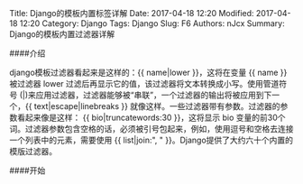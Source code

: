 Title: Django的模板内置标签详解
Date: 2017-04-18 12:20
Modified: 2017-04-18 12:20
Category: Django
Tags: Django
Slug: F6
Authors: nJcx
Summary: Django的模板内置过滤器详解

####介绍

django模板过滤器看起来是这样的：{{ name|lower }}，这将在变量 {{ name }} 被过滤器 lower 过滤后再显示它的值，该过滤器将文本转换成小写。使用管道符号 (|)来应用过滤器，过滤器能够被“串联”，一个过滤器的输出将被应用到下一个，{{ text|escape|linebreaks }} 就像这样。一些过滤器带有参数。过滤器的参数看起来像是这样： {{ bio|truncatewords:30 }}，这将显示 bio 变量的前30个词。过滤器参数包含空格的话，必须被引号包起来，例如，使用逗号和空格去连接一个列表中的元素，需要使用 {{ list|join:", " }}。Django提供了大约六十个内置的模版过滤器。

####开始